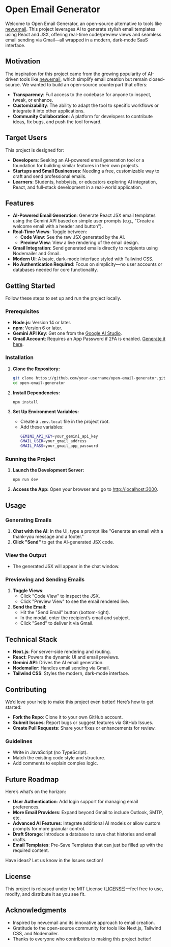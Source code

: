 # Open Email Generator

Welcome to Open Email Generator, an open-source alternative to tools like [new.email](new.email). This project leverages AI to generate stylish email templates using React and JSX, offering real-time code/preview views and seamless email sending via Gmail—all wrapped in a modern, dark-mode SaaS interface.

## Motivation

The inspiration for this project came from the growing popularity of AI-driven tools like [new.email](new.email), which simplify email creation but remain closed-source. We wanted to build an open-source counterpart that offers:

- **Transparency**: Full access to the codebase for anyone to inspect, tweak, or enhance.
- **Customizability**: The ability to adapt the tool to specific workflows or integrate it into other applications.
- **Community Collaboration**: A platform for developers to contribute ideas, fix bugs, and push the tool forward.

## Target Users

This project is designed for:

- **Developers**: Seeking an AI-powered email generation tool or a foundation for building similar features in their own projects.
- **Startups and Small Businesses**: Needing a free, customizable way to craft and send professional emails.
- **Learners**: Students, hobbyists, or educators exploring AI integration, React, and full-stack development in a real-world application.

## Features

- **AI-Powered Email Generation**: Generate React JSX email templates using the Gemini API based on simple user prompts (e.g., "Create a welcome email with a header and button").
- **Real-Time Views**: Toggle between:
  - **Code View**: See the raw JSX generated by the AI.
  - **Preview View**: View a live rendering of the email design.
- **Gmail Integration**: Send generated emails directly to recipients using Nodemailer and Gmail.
- **Modern UI**: A basic, dark-mode interface styled with Tailwind CSS.
- **No Authentication Required**: Focus on simplicity—no user accounts or databases needed for core functionality.

## Getting Started

Follow these steps to set up and run the project locally.

### Prerequisites

- **Node.js**: Version 14 or later.
- **npm**: Version 6 or later.
- **Gemini API Key**: Get one from the [Google AI Studio](https://aistudio.google.com/).
- **Gmail Account**: Requires an App Password if 2FA is enabled. [Generate it here](https://myaccount.google.com/apppasswords).

### Installation

1. **Clone the Repository:**

   ```bash
   git clone https://github.com/your-username/open-email-generator.git
   cd open-email-generator
   ```

2. **Install Dependencies:**

   ```bash
   npm install
   ```

3. **Set Up Environment Variables:**
   - Create a `.env.local` file in the project root.
   - Add these variables:
     ```bash
     GEMINI_API_KEY=your_gemini_api_key
     GMAIL_USER=your_gmail_address
     GMAIL_PASS=your_gmail_app_password
     ```

### Running the Project

1. **Launch the Development Server:**

   ```bash
   npm run dev
   ```

2. **Access the App:**
   Open your browser and go to [http://localhost:3000](http://localhost:3000).

## Usage

### Generating Emails

1. **Chat with the AI**: In the UI, type a prompt like "Generate an email with a thank-you message and a footer."
2. **Click "Send"** to get the AI-generated JSX code.

### View the Output

- The generated JSX will appear in the chat window.

### Previewing and Sending Emails

1. **Toggle Views**:
   - Click "Code View" to inspect the JSX.
   - Click "Preview View" to see the email rendered live.
2. **Send the Email**:
   - Hit the "Send Email" button (bottom-right).
   - In the modal, enter the recipient’s email and subject.
   - Click "Send" to deliver it via Gmail.

## Technical Stack

- **Next.js**: For server-side rendering and routing.
- **React**: Powers the dynamic UI and email previews.
- **Gemini API**: Drives the AI email generation.
- **Nodemailer**: Handles email sending via Gmail.
- **Tailwind CSS**: Styles the modern, dark-mode interface.

## Contributing

We’d love your help to make this project even better! Here’s how to get started:

- **Fork the Repo**: Clone it to your own GitHub account.
- **Submit Issues**: Report bugs or suggest features via GitHub Issues.
- **Create Pull Requests**: Share your fixes or enhancements for review.

### Guidelines

- Write in JavaScript (no TypeScript).
- Match the existing code style and structure.
- Add comments to explain complex logic.

## Future Roadmap

Here’s what’s on the horizon:

- **User Authentication**: Add login support for managing email preferences.
- **More Email Providers**: Expand beyond Gmail to include Outlook, SMTP, etc.
- **Advanced AI Features**: Integrate additional AI models or allow custom prompts for more granular control.
- **Draft Storage**: Introduce a database to save chat histories and email drafts.
- **Email Templates**: Pre-Save Templates that can just be filled up with the required content.

Have ideas? Let us know in the Issues section!

## License

This project is released under the MIT License ([LICENSE](LICENSE.txt))—feel free to use, modify, and distribute it as you see fit.

## Acknowledgments

- Inspired by new.email and its innovative approach to email creation.
- Gratitude to the open-source community for tools like Next.js, Tailwind CSS, and Nodemailer.
- Thanks to everyone who contributes to making this project better!
